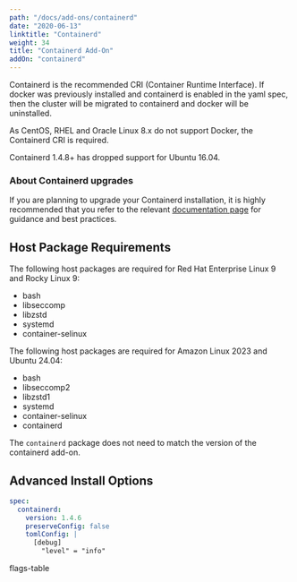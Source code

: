```yaml
---
path: "/docs/add-ons/containerd"
date: "2020-06-13"
linktitle: "Containerd"
weight: 34
title: "Containerd Add-On"
addOn: "containerd"
---
```

Containerd is the recommended CRI (Container Runtime Interface).
If docker was previously installed and containerd is enabled in the yaml spec, then the cluster will be migrated to containerd and docker will be uninstalled.

As CentOS, RHEL and Oracle Linux 8.x do not support Docker, the Containerd CRI is required.

Containerd 1.4.8+ has dropped support for Ubuntu 16.04.

### About Containerd upgrades

If you are planning to upgrade your Containerd installation, it is highly recommended that you refer to the relevant [documentation page](/docs/install-with-kurl/upgrading#about-containerd-upgrades) for guidance and best practices.

## Host Package Requirements

The following host packages are required for Red Hat Enterprise Linux 9 and Rocky Linux 9:

- bash
- libseccomp
- libzstd
- systemd
- container-selinux

The following host packages are required for Amazon Linux 2023 and Ubuntu 24.04:

- bash
- libseccomp2
- libzstd1
- systemd
- container-selinux
- containerd

The `containerd` package does not need to match the version of the containerd add-on.

## Advanced Install Options

```yaml
spec:
  containerd:
    version: 1.4.6
    preserveConfig: false
    tomlConfig: |
      [debug]
        "level" = "info"
```

flags-table
